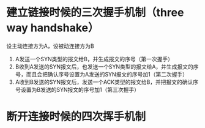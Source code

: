# 建立链接时候的三次握手机制（three way handshake）
设主动连接方为A，设被动连接方为B
1. A发送一个SYN类型的报文给B，并生成报文的序号（第一次握手）
2. B收到A发送的SYN报文后，也发送一个SYN类型的报文给A，并生成报文的序号，而且会把确认序号设置为A发送的SYN报文的序号加1（第二次握手）
3. A收到B发送的SYN报文后，发送一个ACK类型的报文给B，并把报文的确认序号设置为B发送的SYN报文的序号加1（第三次握手）

# 断开连接时候的四次挥手机制
